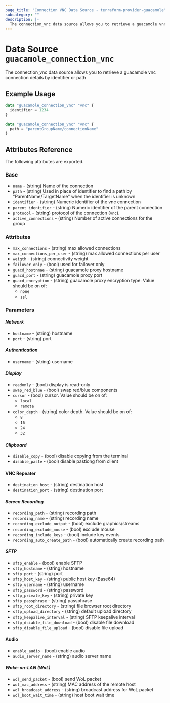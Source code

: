 ```yaml
---
page_title: "Connection VNC Data Source - terraform-provider-guacamole"
subcategory: ""
description: |-
  The connection_vnc data source allows you to retrieve a guacamole vnc connection details by identifier or path
---
```


# Data Source `guacamole_connection_vnc`

The connection_vnc data source allows you to retrieve a guacamole vnc connection details by identifier or path

## Example Usage

```terraform
data "guacamole_connection_vnc" "vnc" {
  identifier = 1234
}
```

```terraform
data "guacamole_connection_vnc" "vnc" {
  path = "parentGroupName/connectionName"
}
```

## Attributes Reference

The following attributes are exported.

### Base

- `name` -  (string) Name of the connection
- `path` -  (string) Used in place of identifier to find a path by "ParentName/TargetName" when the identifier is unknown
- `identifier` -  (string) Numeric identifier of the vnc connection
- `parent_identifier` -  (string) Numeric identifier of the parent connection
- `protocol` -  (string) protocol of the connection (`vnc`).
- `active_connections` - (string) Number of active connections for the group


### Attributes

- `max_connections` - (string) max allowed connections
- `max_connections_per_user` - (string) max allowed connections per user
- `weigth` - (string) connectivity weight
- `failover_only` - (bool) used for failover only
- `guacd_hostnmae` - (string) guacamole proxy hostname
- `guacd_port` - (string) guacamole proxy port
- `guacd_encryption` - (string) guacamole proxy encryption type:  Value should be on of:
  - `none`
  - `ssl`

### Parameters

#### *Network*
- `hostname` - (string) hostname
- `port` - (string) port
#### *Authentication*
- `username` - (string) username
#### *Display*
- `readonly` - (bool) display is read-only
- `swap_red_blue` - (bool) swap red/blue components
- `cursor` - (bool) cursor.  Value should be on of:
  - `local`
  - `remote`
- `color_depth` - (string) color depth.  Value should be on of:
  - `8`
  - `16`
  - `24`
  - `32`
#### *Clipboard*
- `disable_copy` - (bool) disable copying from the terminal
- `disable_paste` - (bool) disable pastiong from client
#### VNC Repeater
- `destination_host` - (string) destination host
- `destination_port` - (string) destination port
#### *Screen Recording*
- `recording_path` - (string) recording path
- `recording_name` - (string) recording name
- `recording_exclude_output` - (bool) exclude graphics/streams
- `recording_exclude_mouse` - (bool) exclude mouse
- `recording_include_keys` - (bool) include key events
- `recording_auto_create_path` - (bool) automatically create recording path
#### *SFTP*
- `sftp_enable` - (bool) enable SFTP
- `sftp_hostname` - (string) hostname
- `sftp_port` - (string) port
- `sftp_host_key` - (string) public host key (Base64)
- `sftp_username` - (string) username
- `sftp_password` - (string) password
- `sftp_private_key` - (string) private key
- `sftp_passphrase` - (string) passphrase
- `sftp_root_directory` - (string) file browser root directory
- `sftp_upload_directory` - (string) default upload directory
- `sftp_keepalive_interval` - (string) SFTP keepalive interval
- `sftp_dsiable_file_download` - (bool) disable file download
- `sftp_disable_file_upload` - (bool) disable file upload
#### Audio
- `enable_audio` - (bool) enable audio
- `audio_server_name` - (string) audio server name
#### *Wake-on-LAN (WoL)*
- `wol_send_packet` - (bool) send WoL packet
- `wol_mac_address` - (string) MAC address of the remote host
- `wol_broadcast_address` - (string) broadcast address for WoL packet
- `wol_boot_wait_time` - (string) host boot wait time
